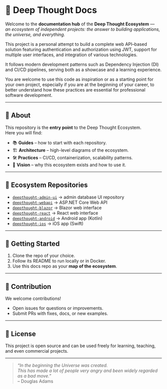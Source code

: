 # 📖 Deep Thought Docs  

Welcome to the **documentation hub** of the **Deep Thought Ecosystem** —  
*an ecosystem of independent projects: the answer to building applications, the universe, and everything.*  

This project is a personal attempt to build a complete web API–based solution featuring authentication and authorization using JWT, support for multiple user interfaces, and integration of various technologies.

It follows modern development patterns such as Dependency Injection (DI) and CI/CD pipelines, serving both as a showcase and a learning experience.

You are welcome to use this code as inspiration or as a starting point for your own project, especially if you are at the beginning of your career, to better understand how these practices are essential for professional software development.

---

## 🔹 About  
This repository is the **entry point** to the Deep Thought Ecosystem.  
Here you will find:  

- 📚 **Guides** – how to start with each repository.  
- 🏗 **Architecture** – high-level diagrams of the ecosystem.  
- 🛠 **Practices** – CI/CD, containerization, scalability patterns.  
- 🌌 **Vision** – why this ecosystem exists and how to use it.  

---

## 🔹 Ecosystem Repositories  

- [`deepthought-admin-ui`](https://github.com/Deep-Thought-Ecosystem/deepthought-admin-ui) → admin database UI repository   
- [`deepthought-webapi`](https://github.com/Deep-Thought-Ecosystem/deepthought-webapi) → ASP.NET Core Web API  
- [`deepthought-blazor`](https://github.com/Deep-Thought-Ecosystem/deepthought-blazor) → Blazor web interface  
- [`deepthought-react`](https://github.com/Deep-Thought-Ecosystem/deepthought-react) → React web interface  
- [`deepthought-android`](https://github.com/Deep-Thought-Ecosystem/deepthought-android) → Android app (Kotlin)  
- [`deepthought-ios`](https://github.com/Deep-Thought-Ecosystem/deepthought-ios) → iOS app (Swift)  

---

## 🔹 Getting Started  

1. Clone the repo of your choice.  
2. Follow its README to run locally or in Docker.  
3. Use this docs repo as your **map of the ecosystem**.  

---

## 🔹 Contribution  

We welcome contributions!  
- Open issues for questions or improvements.  
- Submit PRs with fixes, docs, or new examples.  

---

## 🔹 License  

This project is open source and can be used freely for learning, teaching, and even commercial projects.  

---

> *“In the beginning the Universe was created.  
This has made a lot of people very angry and been widely regarded as a bad move.”*  
– Douglas Adams

